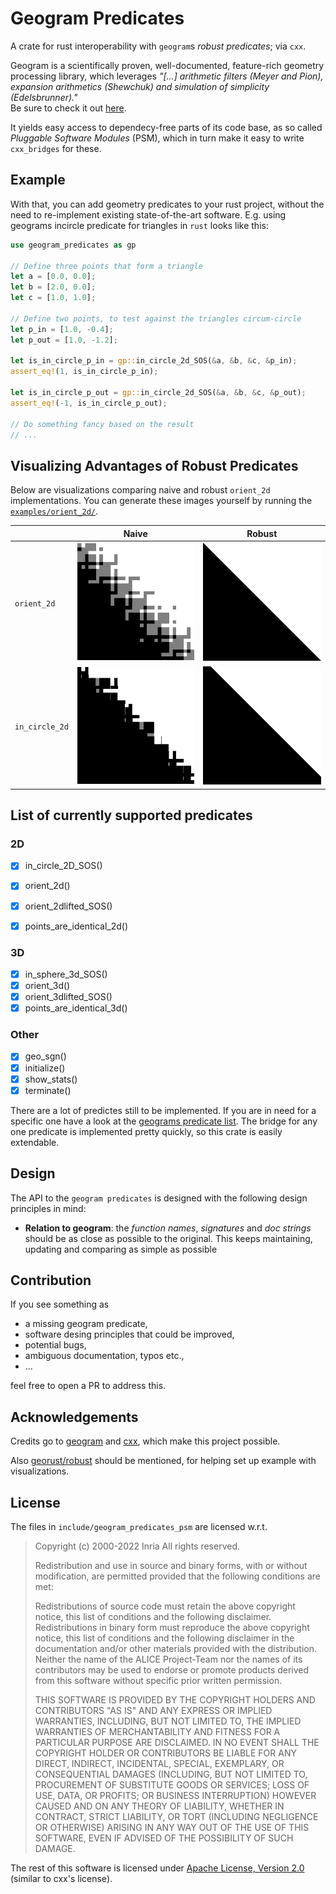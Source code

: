 # Geogram Predicates
A crate for rust interoperability with `geogram`s _robust predicates_; via `cxx`.

Geogram is a scientifically proven, well-documented, feature-rich geometry processing library, which leverages _"[...] arithmetic filters (Meyer and Pion), expansion arithmetics (Shewchuk) and simulation of simplicity (Edelsbrunner)."_ <br>
Be sure to check it out [here](https://github.com/BrunoLevy/geogram).

It yields easy access to dependecy-free parts of its code base, as so called _Pluggable Software Modules_ (PSM), which in turn make it easy to write `cxx_bridges` for these.

## Example

With that, you can add geometry predicates to your rust project, without the need to re-implement existing state-of-the-art software.
E.g. using geograms incircle predicate for triangles in `rust` looks like this: 
```rust
use geogram_predicates as gp

// Define three points that form a triangle
let a = [0.0, 0.0];
let b = [2.0, 0.0];
let c = [1.0, 1.0];

// Define two points, to test against the triangles circum-circle
let p_in = [1.0, -0.4];
let p_out = [1.0, -1.2];

let is_in_circle_p_in = gp::in_circle_2d_SOS(&a, &b, &c, &p_in);
assert_eq!(1, is_in_circle_p_in);

let is_in_circle_p_out = gp::in_circle_2d_SOS(&a, &b, &c, &p_out);
assert_eq!(-1, is_in_circle_p_out);

// Do something fancy based on the result
// ...
```

## Visualizing Advantages of Robust Predicates

Below are visualizations comparing naive and robust `orient_2d` implementations. You can generate these images yourself by running the [`examples/orient_2d/`](examples/orient_2d/).

|               | Naive                                                   | Robust                                                     |
|---------------|---------------------------------------------------------|------------------------------------------------------------|
| `orient_2d`   | ![Orient 2d naive](images/out_naive_orient_2d.png)      | ![Orient 2d robust](images/out_robust_orient_2d.png)       |
| `in_circle_2d`| ![In circle 2d naive](images/out_naive_in_circle_2d.png)| ![In circle 2d robust](images/out_robust_in_circle_2d.png) |

## List of currently supported predicates
### 2D
- [x] in_circle_2D_SOS()
- [x] orient_2d()
- [x] orient_2dlifted_SOS()
- [x] points_are_identical_2d()


### 3D
- [x] in_sphere_3d_SOS()
- [x] orient_3d()
- [x] orient_3dlifted_SOS()
- [x] points_are_identical_3d()

### Other
- [x] geo_sgn()
- [x] initialize()
- [x] show_stats()
- [x] terminate()

There are a lot of predictes still to be implemented. If you are in need for a specific one have a look at the [geograms predicate list](https://brunolevy.github.io/geogram/predicates_8h.html). The bridge for any one predicate is implemented pretty quickly, so this crate is easily extendable.

## Design
The API to the `geogram predicates` is designed with the following design principles in mind:
- **Relation to geogram**: the _function names_, _signatures_ and _doc strings_ should be as close as possible to the original. This keeps maintaining, updating and comparing as simple as possible

## Contribution
If you see something as
- a missing geogram predicate,
- software desing principles that could be improved,
- potential bugs,
- ambiguous documentation, typos etc.,
- ...

feel free to open a PR to address this.

## Acknowledgements
Credits go to [geogram](https://github.com/BrunoLevy/geogram)
 and [cxx](https://github.com/dtolnay/cxx), which make this project possible.

Also [georust/robust](https://github.com/georust/robust) should be mentioned, for helping set up example with visualizations.

## License
The files in `include/geogram_predicates_psm` are licensed w.r.t.

> Copyright (c) 2000-2022 Inria All rights reserved.
>
> Redistribution and use in source and binary forms, with or without modification, are permitted provided that the following conditions are met:
>
> Redistributions of source code must retain the above copyright notice, this list of conditions and the following disclaimer. Redistributions in binary form must reproduce the above copyright notice, this list of conditions and the following disclaimer in the documentation and/or other materials provided with the distribution. Neither the name of the ALICE Project-Team nor the names of its contributors may be used to endorse or promote products derived from this software without specific prior written permission.
>
> THIS SOFTWARE IS PROVIDED BY THE COPYRIGHT HOLDERS AND CONTRIBUTORS "AS IS" AND ANY EXPRESS OR IMPLIED WARRANTIES, INCLUDING, BUT NOT LIMITED TO, THE IMPLIED WARRANTIES OF MERCHANTABILITY AND FITNESS FOR A PARTICULAR PURPOSE ARE DISCLAIMED. IN NO EVENT SHALL THE COPYRIGHT HOLDER OR CONTRIBUTORS BE LIABLE FOR ANY DIRECT, INDIRECT, INCIDENTAL, SPECIAL, EXEMPLARY, OR CONSEQUENTIAL DAMAGES (INCLUDING, BUT NOT LIMITED TO, PROCUREMENT OF SUBSTITUTE GOODS OR SERVICES; LOSS OF USE, DATA, OR PROFITS; OR BUSINESS INTERRUPTION) HOWEVER CAUSED AND ON ANY THEORY OF LIABILITY, WHETHER IN CONTRACT, STRICT LIABILITY, OR TORT (INCLUDING NEGLIGENCE OR OTHERWISE) ARISING IN ANY WAY OUT OF THE USE OF THIS SOFTWARE, EVEN IF ADVISED OF THE POSSIBILITY OF SUCH DAMAGE.

The rest of this software is licensed under <a href="LICENSE-APACHE">Apache License, Version 2.0</a> (similar to cxx's license).